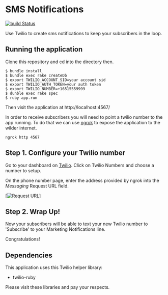 # SMS Notifications
[![build Status](https://travis-ci.org/TwilioDevEd/marketing-notifications-sinatra.svg?branch=master)](https://travis-ci.org/TwilioDevEd/marketing-notifications-sinatra)

Use Twilio to create sms notifications to keep your subscribers in the loop.

## Running the application

Clone this repository and cd into the directory then.

```
$ bundle install
$ bundle exec rake createDb 
$ export TWILIO_ACCOUNT_SID=your account sid
$ export TWILIO_AUTH_TOKEN=your auth token
$ export TWILIO_NUMBER=+16515559999
$ dunble exec rake spec
$ ruby app.run
```

Then visit the application at http://localhost:4567/

In order to receive subscribers you will need to point a twilio number to the app running. To do that we can use [ngrok](https://ngrok.com/) to expose the application
to the wilder internet.

`
  ngrok http 4567
`

## Step 1. Configure your Twilio number

Go to your dashboard on [Twilio](https://www.twilio.com/user/account/phone-numbers/incoming). Click on Twilio Numbers and choose a number to setup.

On the phone number page, enter the address provided by ngrok into the _Messaging_ Request URL field.

[![Request URL](http://howtodocs.s3.amazonaws.com/setup-twilio-number.png)]

## Step 2. Wrap Up!

Now your subscribers will be able to text your new Twilio number to 'Subscribe' to your Marketing Notifications line.

Congratulations!

## Dependencies

This application uses this Twilio helper library:
* twilio-ruby

Please visit these libraries and pay your respects.
